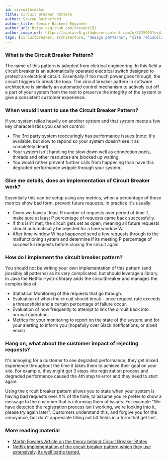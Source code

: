 ```yaml
---
id: circuitbreaker
title: Circuit Breaker Pattern
author: Steven Rutherford
author_title: Senior Backend Engineer
author_url: https://github.com/stevenr152
author_image_url: https://avatars0.githubusercontent.com/u/2215023?v=4
tags: [circuitbreaker, architecture, "design patterns", "site reliability", "engineering"]
---
```


### What is the Circuit Breaker Pattern?
The name of this pattern is adopted from eletrical engineering. In this field a circuit breaker is an automatically operated electrical switch designed to protect an electrical circuit. Essentially if too much power goes through, the circuit triggers to break the loop. The circuit breaker pattern in software architecture is similarly an automated control mechanism to actively cut off a part of your system from the rest to preserve the integrity of the system or give a consistent customer experience. 

### When would I want to use the Circuit Breaker Pattern?
If you system relies heavily on another system and that system meets a few key characteristics you cannot control:
* The 3rd party system reoccuringly has performance issues (note: It's available, but slow to repond so your system doesn't see it as completely dead).
* Your system isn't handling the slow down well as connection pools, threads and other resources are blocked up waiting.
* You would rather prevent further calls from happening than have this degraded performance wripple through your system.

### Give me details, does an implementation of Circuit Breaker work?
Essentially this can be setup using any metrics, when a percentage of those metrics show bad form, prevent future requests.
In practice it's usually: 
* Given we have at least R number of requests over period of time T, make sure at least P percentage of requests came back successfully. 
* If this isn't met, the circuit gets set as open, meaning all future requests should automatically be rejected for a time window W.
* After time window W has happened send a few requests through to the malfunctioning system and determine if its meeting P percentage of successful requests before closing the circuit again.

### How do I implement the circuit breaker pattern?
You should not be writing your own implementation of this pattern (and possibly all patterns) as its very complicated, but should leverage a library. In Java the Netflix Hystrix library adds the circuitbreaker and manages the complexities of:
* Statistical Monitoring of the requests that go through.
* Evaluation of when the circuit should break - once request rate exceeds a threadshold and a certain percentage of failure occur.
* Evaluation of how frequently to attempt to link the circuit back into normal operation.
* Metrics for your monitoring to report on the state of the system, and for your alerting to inform you (hopefully over Slack notifications, or albeit email)

### Hang on, what about the customer impact of rejecting requests?
It's annoying for a customer to see degraded performance, they get mixed experience throughout the time it takes them to achieve their goal on your site. For example, they might get 3 steps into registration process and degraded performance caused the 4th step to error and they need to start again. 

Using the circuit breaker pattern allows you to state when your system is having bad requests over X% of the time, to assume you're prefer to show a message to the customer that is informing them of issues. For example "We have detected the registration process isn't working, we're looking into it, please try again later". Customers understand this, and forgive you for the annoyance, but don't appreciate filling out 50 fields in a form that get lost.

### More reading material
* [Martin Fowlers Article on the theory behind Circuit Breaker States](https://martinfowler.com/bliki/CircuitBreaker.html)
* [Netflix implementation of the circuit breaker pattern which they use extensively, its well battle tested.](https://github.com/Netflix/Hystrix)
